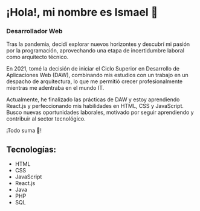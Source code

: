 # ¡Hola!, mi nombre es Ismael 👋
### Desarrollador Web

Tras la pandemia, decidí explorar nuevos horizontes y descubrí mi pasión por la programación, aprovechando una etapa de incertidumbre laboral como arquitecto técnico.

En 2021, tomé la decisión de iniciar el Ciclo Superior en Desarrollo de Aplicaciones Web (DAW), combinando mis estudios con un trabajo en un despacho de arquitectura, lo que me permitió crecer profesionalmente mientras me adentraba en el mundo IT.

Actualmente, he finalizado las prácticas de DAW y estoy aprendiendo React.js y perfeccionando mis habilidades en HTML, CSS y JavaScript. Busco nuevas oportunidades laborales, motivado por seguir aprendiendo y contribuir al sector tecnológico.

¡Todo suma 💪!

## Tecnologías:
* HTML
* CSS
* JavaScript
* React.js
* Java
* PHP
* SQL
<!--
**IsmaelMG91/IsmaelMG91** is a ✨ _special_ ✨ repository because its `README.md` (this file) appears on your GitHub profile.

Here are some ideas to get you started:

- 🔭 I’m currently working on ...
- 🌱 I’m currently learning ...
- 👯 I’m looking to collaborate on ...
- 🤔 I’m looking for help with ...
- 💬 Ask me about ...
- 📫 How to reach me: ...
- 😄 Pronouns: ...
- ⚡ Fun fact: ...
-->
